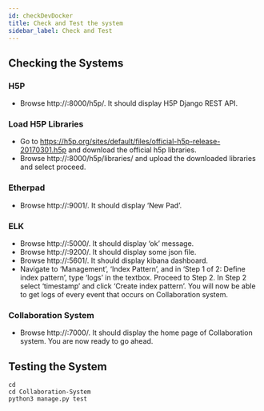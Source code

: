 ```yaml
---
id: checkDevDocker
title: Check and Test the system
sidebar_label: Check and Test
---
```


## Checking the Systems

### H5P
- Browse http://<IP-Address>:8000/h5p/. It should display H5P Django REST API.

### Load H5P Libraries
- Go to https://h5p.org/sites/default/files/official-h5p-release-20170301.h5p and download the official h5p libraries.
- Browse http://<IP-Address>:8000/h5p/libraries/ and upload the downloaded libraries and select proceed.

### Etherpad
- Browse http://<IP-Address>:9001/. It should display ‘New Pad’.

### ELK
- Browse http://<IP-Address>:5000/. It should display ‘ok’ message.
- Browse http://<IP-Address>:9200/. It should display some json file.
- Browse http://<IP-Address>:5601/. It should display kibana dashboard.
- Navigate to ‘Management’, ‘Index Pattern’, and in ‘Step 1 of 2: Define index pattern’, type ‘logs’ in the textbox. Proceed to Step 2. In Step 2 select ‘timestamp’ and click ‘Create index pattern’. You will now be able to get logs of every event that occurs on Collaboration system.

### Collaboration System
- Browse http://<IP-Address>:7000/. It should display the home page of Collaboration system. You are now ready to go ahead.

## Testing the System
```shell
cd        
cd Collaboration-System
python3 manage.py test
```
